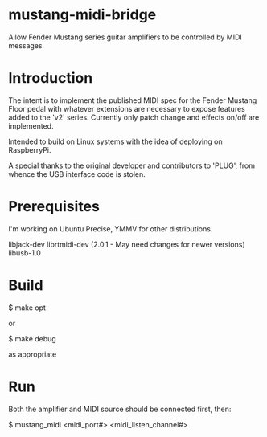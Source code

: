 # mustang-midi-bridge

Allow Fender Mustang series guitar amplifiers to be controlled by MIDI
messages

# Introduction

The intent is to implement the published MIDI spec for the Fender
Mustang Floor pedal with whatever extensions are necessary to expose
features added to the 'v2' series. Currently only patch change and
effects on/off are implemented.

Intended to build on Linux systems with the idea of deploying on
RaspberryPi.

A special thanks to the original developer and contributors to 'PLUG',
from whence the USB interface code is stolen.

# Prerequisites

I'm working on Ubuntu Precise, YMMV for other distributions.

libjack-dev
librtmidi-dev (2.0.1 - May need changes for newer versions)
libusb-1.0

# Build

$ make opt

or 

$ make debug

as appropriate

# Run

Both the amplifier and MIDI source should be connected first, then:

$ mustang_midi <midi_port#> <midi_listen_channel#>

